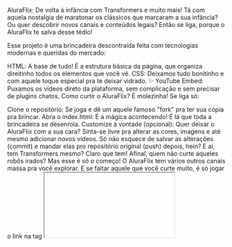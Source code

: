 AluraFlix: De volta à infância com Transformers e muito mais!
Tá com aquela nostalgia de maratonar os clássicos que marcaram a sua infância? Ou quer descobrir novos canais e conteúdos legais? Então se liga, porque o AluraFlix te salva desse tédio!

Esse projeto é uma brincadeira descontraída feita com tecnologias modernas e queridas do mercado:

HTML: A base de tudo! É a estrutura básica da página, que organiza direitinho todos os elementos que você vê.
CSS: Deixamos tudo bonitinho e com aquele toque especial pra te deixar vidrado. ✨
YouTube Embed: Puxamos os vídeos direto da plataforma, sem complicação e sem precisar de plugins chatos.
Como curtir o AluraFlix?
É molezinha! Se liga só:

Clone o repositório: Se joga e dê um aquele famoso "fork" pra ter sua cópia pra brincar.
Abra o index.html: É a mágica acontecendo! É lá que toda a brincadeira se desenrola.
Customize à vontade (opcional): Quer deixar o AluraFlix com a sua cara? Sinta-se livre pra alterar as cores, imagens e até mesmo adicionar novos vídeos. Só não esquece de salvar as alterações (commit) e mandar elas pro repositório original (push) depois, hein?
E aí, tem Transformers mesmo?
Claro que tem! Afinal, quem não curte aqueles robôs irados? Mas esse é só o começo! O AluraFlix tem vários outros canais massa pra você explorar. E se faltar aquele que você curte muito, é só jogar o link na tag <iframe> que ele aparece rapidinho.

Bora pra nostalgia (e além)?
Então dá um clone nesse repositório, manda ver os vídeos e se divirta!  E se você curtiu a ideia e quer levar o AluraFlix pra outro nível, tem várias possibilidades: criar um sistema de busca pra encontrar seus filmes favoritos rapidinho, adicionar um modo escuro pra assistir de boa na madrugada, ou quem sabe, até mesmo uma seção de comentários pra discutir os filmes com seus amigos.

Use a criatividade e divirta-se!
Programar é uma forma divertida de criar e expressar a sua criatividade. Então, solte a imaginação, explore novas tecnologias e divirta-se dando vida a projetos incríveis!

![Descrição do GIF](https://i.gifer.com/Qxlk.gif)
